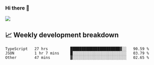 ### Hi there 👋
<img align="center" src="https://github-readme-stats.vercel.app/api?username=Tumao727&show_icons=true&hide_title=true&theme=dracula" />


## 📈 Weekly development breakdown
<!--START_SECTION:waka-->

```text
TypeScript   27 hrs          ██████████████████████▓░░   90.59 %
JSON         1 hr 7 mins     █░░░░░░░░░░░░░░░░░░░░░░░░   03.79 %
Other        47 mins         ▓░░░░░░░░░░░░░░░░░░░░░░░░   02.65 %
```

<!--END_SECTION:waka-->